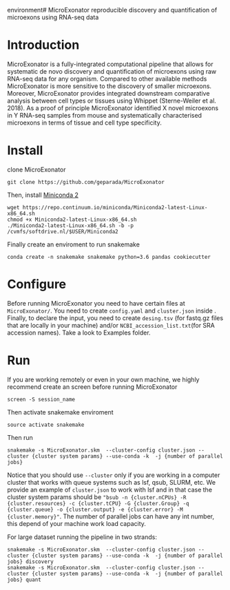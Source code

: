 environment# MicroExonator
reproducible discovery and quantification of microexons using RNA-seq data

# Introduction

MicroExonator is a fully-integrated computational pipeline that allows for systematic de novo discovery and quantification of microexons using raw RNA-seq data for any organism. Compared to other available methods MicroExonator is more sensitive to the discovery of smaller microexons. Moreover, MicroExonator provides integrated downstream comparative analysis between cell types or tissues using Whippet (Sterne-Weiler et al. 2018). As a proof of principle MicroExonator identified X novel microexons in Y RNA-seq samples from mouse and systematically characterised microexons in terms of tissue and cell type specificity.


# Install

clone MicroExonator

    git clone https://github.com/geparada/MicroExonator

Then, install [Miniconda 2](https://docs.conda.io/en/latest/miniconda.html)

    wget https://repo.continuum.io/miniconda/Miniconda2-latest-Linux-x86_64.sh
    chmod +x Miniconda2-latest-Linux-x86_64.sh
    ./Miniconda2-latest-Linux-x86_64.sh -b -p /cvmfs/softdrive.nl/$USER/Miniconda2

Finally create an enviroment to run snakemake

    conda create -n snakemake snakemake python=3.6 pandas cookiecutter

# Configure

Before running MicroExonator you need to have certain files at `MicroExonator/`. You need to create `config.yaml` and `cluster.json` inside . Finally, to declare the input, you need to create `desing.tsv` (for fastq.gz files that are locally in your machine) and/or `NCBI_accession_list.txt`(for SRA accession names). Take a look to Examples folder.

# Run

If you are working remotely or even in your own machine, we highly recommend create an screen before running MicroExonator

    screen -S session_name

Then activate snakemake enviroment

    source activate snakemake

Then run

    snakemake -s MicroExonator.skm  --cluster-config cluster.json --cluster {cluster system params} --use-conda -k  -j {number of parallel jobs}

Notice that you should use `--cluster` only if you are working in a computer cluster that works with queue systems such as lsf, qsub, SLURM, etc. We provide an example of `cluster.json` to work with lsf and in that case the cluster system params should be `"bsub -n {cluster.nCPUs} -R {cluster.resources} -c {cluster.tCPU} -G {cluster.Group} -q {cluster.queue} -o {cluster.output} -e {cluster.error} -M {cluster.memory}"`. The number of parallel jobs can have any int number, this depend of your machine work load capacity. 

For large dataset running the pipeline in two strands:

    snakemake -s MicroExonator.skm  --cluster-config cluster.json --cluster {cluster system params} --use-conda -k  -j {number of parallel jobs} discovery
    snakemake -s MicroExonator.skm  --cluster-config cluster.json --cluster {cluster system params} --use-conda -k  -j {number of parallel jobs} quant
